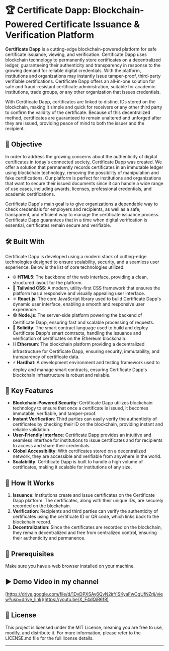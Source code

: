 
# 🏆 Certificate Dapp: Blockchain-Powered Certificate Issuance & Verification Platform

**Certificate Dapp** is a cutting-edge blockchain-powered platform for safe certificate issuance, viewing, and verification. Certificate Dapp uses blockchain technology to permanently store certificates on a decentralized ledger, guaranteeing their authenticity and transparency in response to the growing demand for reliable digital credentials. With the platform, institutions and organizations may instantly issue tamper-proof, third-party verifiable certifications. Certificate Dapp offers an all-in-one solution for safe and fraud-resistant certificate administration, suitable for academic institutions, trade groups, or any other organization that issues credentials.

With Certificate Dapp, certificates are linked to distinct IDs stored on the blockchain, making it simple and quick for receivers or any other third party to confirm the validity of the certificate. Because of this decentralized method, certificates are guaranteed to remain unaltered and unforged after they are issued, providing peace of mind to both the issuer and the recipient.

## 🎯 Objective

In order to address the growing concerns about the authenticity of digital certificates in today's connected society, Certificate Dapp was created. We offer a solution that permanently records certificates in an immutable ledger using blockchain technology, removing the possibility of manipulation and fake certifications. Our platform is perfect for institutions and organizations that want to secure their issued documents since it can handle a wide range of use cases, including awards, licenses, professional credentials, and academic certifications.

Certificate Dapp's main goal is to give organizations a dependable way to check credentials for employers and recipients, as well as a safe, transparent, and efficient way to manage the certificate issuance process. Certificate Dapp guarantees that in a time when digital verification is essential, certificates remain secure and verifiable.

## 🛠️ Built With

Certificate Dapp is developed using a modern stack of cutting-edge technologies designed to ensure scalability, security, and a seamless user experience. Below is the list of core technologies utilized:

  - 🌐 **HTML5**: The backbone of the web interface, providing a clean, structured layout for the platform.
  - 🎨 **Tailwind CSS**: A modern, utility-first CSS framework that ensures the platform has a responsive and visually appealing user interface.
  - ⚛️ **React.js**: The core JavaScript library used to build Certificate Dapp's dynamic user interface, enabling a smooth and responsive user experience.
  - 🟢 **Node.js**: The server-side platform powering the backend of Certificate Dapp, ensuring fast and scalable processing of requests.
  - 🔐 **Solidity**: The smart contract language used to build and deploy Certificate Dapp's smart contracts, handling the issuance and verification of certificates on the Ethereum blockchain.
  - ⛓️ **Ethereum**: The blockchain platform providing a decentralized infrastructure for Certificate Dapp, ensuring security, immutability, and transparency of certificate data.
  - ⚡ **Hardhat**: A development environment and testing framework used to deploy and manage smart contracts, ensuring Certificate Dapp's blockchain infrastructure is robust and reliable.

## 🔑 Key Features

- **Blockchain-Powered Security**: Certificate Dapp utilizes blockchain technology to ensure that once a certificate is issued, it becomes immutable, verifiable, and tamper-proof.
- **Instant Verification**: Third parties can easily verify the authenticity of certificates by checking their ID on the blockchain, providing instant and reliable validation.
- **User-Friendly Interface**: Certificate Dapp provides an intuitive and seamless interface for institutions to issue certificates and for recipients to access and share their credentials.
- **Global Accessibility**: With certificates stored on a decentralized network, they are accessible and verifiable from anywhere in the world.
- **Scalability**: Certificate Dapp is built to handle a high volume of certificates, making it scalable for institutions of any size.

## 🚀 How It Works

1. **Issuance**: Institutions create and issue certificates on the Certificate Dapp platform. The certificates, along with their unique IDs, are securely recorded on the blockchain.
2. **Verification**: Recipients and third parties can verify the authenticity of certificates using the certificate ID or QR code, which links back to the blockchain record.
3. **Decentralization**: Since the certificates are recorded on the blockchain, they remain decentralized and free from centralized control, ensuring their authenticity and permanence.

## 📝 Prerequisites

Make sure you have a web browser installed on your machine.

## ▶️ Demo Video in my channel

[https://drive.google.com/file/d/1DvDPXSAy6QvN2irYiSKyaFwOgUfNZrij/view?usp=drive_link](https://youtu.be/X_F4dQjB6f8)

## 📄 License

This project is licensed under the MIT License, meaning you are free to use, modify, and distribute it. For more information, please refer to the LICENSE.md file for the full license details.

---

